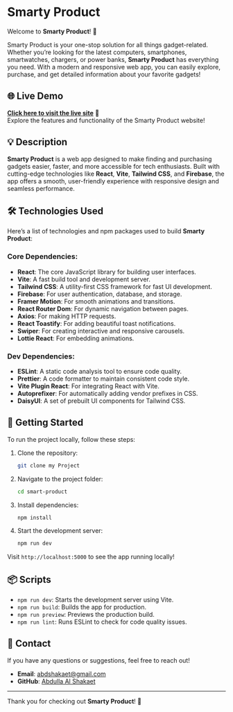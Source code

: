 # **Smarty Product**

Welcome to **Smarty Product**! 🚀

Smarty Product is your one-stop solution for all things gadget-related. Whether you’re looking for the latest computers, smartphones, smartwatches, chargers, or power banks, **Smarty Product** has everything you need. With a modern and responsive web app, you can easily explore, purchase, and get detailed information about your favorite gadgets!

## 🌐 **Live Demo**
[**Click here to visit the live site**](#) 🚀  
Explore the features and functionality of the Smarty Product website!

## 💡 **Description**
**Smarty Product** is a web app designed to make finding and purchasing gadgets easier, faster, and more accessible for tech enthusiasts. Built with cutting-edge technologies like **React**, **Vite**, **Tailwind CSS**, and **Firebase**, the app offers a smooth, user-friendly experience with responsive design and seamless performance.

## 🛠️ **Technologies Used**

Here’s a list of technologies and npm packages used to build **Smarty Product**:

### **Core Dependencies**:
- **React**: The core JavaScript library for building user interfaces.
- **Vite**: A fast build tool and development server.
- **Tailwind CSS**: A utility-first CSS framework for fast UI development.
- **Firebase**: For user authentication, database, and storage.
- **Framer Motion**: For smooth animations and transitions.
- **React Router Dom**: For dynamic navigation between pages.
- **Axios**: For making HTTP requests.
- **React Toastify**: For adding beautiful toast notifications.
- **Swiper**: For creating interactive and responsive carousels.
- **Lottie React**: For embedding animations.

### **Dev Dependencies**:
- **ESLint**: A static code analysis tool to ensure code quality.
- **Prettier**: A code formatter to maintain consistent code style.
- **Vite Plugin React**: For integrating React with Vite.
- **Autoprefixer**: For automatically adding vendor prefixes in CSS.
- **DaisyUI**: A set of prebuilt UI components for Tailwind CSS.

## 🚀 **Getting Started**

To run the project locally, follow these steps:

1. Clone the repository:
    ```bash
    git clone my Project
    ```

2. Navigate to the project folder:
    ```bash
    cd smart-product
    ```

3. Install dependencies:
    ```bash
    npm install
    ```

4. Start the development server:
    ```bash
    npm run dev
    ```

Visit `http://localhost:5000` to see the app running locally!

## 📦 **Scripts**
- `npm run dev`: Starts the development server using Vite.
- `npm run build`: Builds the app for production.
- `npm run preview`: Previews the production build.
- `npm run lint`: Runs ESLint to check for code quality issues.

## 👥 **Contact**
If you have any questions or suggestions, feel free to reach out!

- **Email**: [abdshakaet@gmail.com](abdshakaet@gmail.com)
- **GitHub**: [Abdulla Al Shakaet](https://github.com/Shakaet)

---

Thank you for checking out **Smarty Product**! 🌟
